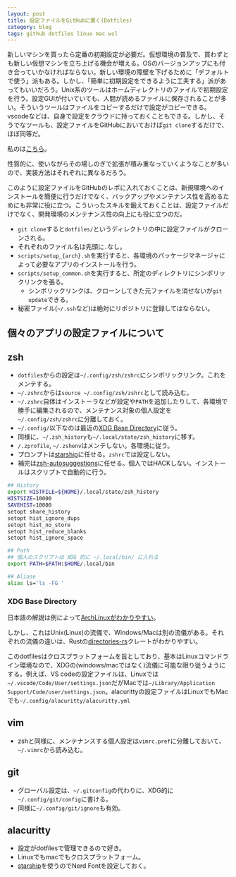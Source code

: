 ```yaml
---
layout: post
title: 設定ファイルをGitHubに置く(Dotfiles)
category: blog
tags: github dotfiles linux mac wsl
---
```


新しいマシンを買ったら定番の初期設定が必要だ。仮想環境の普及で、買わずとも新しい仮想マシンを立ち上げる機会が増える。OSのバージョンアップにも付き合っていかなければならない。新しい環境の障壁を下げるために「デフォルトで使う」派もある。しかし、「簡単に初期設定をできるように工夫する」派があってもいいだろう。Unix系のツールはホームディレクトリのファイルで初期設定を行う。設定GUIが付いていても、人間が読めるファイルに保存されることが多い。そういうツールはファイルをコピーするだけで設定がコピーできる。vscodeなどは、自身で設定をクラウドに持っておくこともできる。しかし、そうでなツールも、設定ファイルをGitHubにおいておけば`git clone`するだけで、ほぼ同等だ。


私のは[こちら](https://github.com/nkon/dotfiles)。

性質的に、使いながらその場しのぎで拡張が積み重なっていくようなことが多いので、実装方法はそれぞれに異なるだろう。

このように設定ファイルをGitHubのレポに入れておくことは、新規環境へのインストールを簡便に行うだけでなく、バックアップやメンテナンス性を高めるためにも非常に役に立つ。こういったスキルを鍛えておくことは、設定ファイルだけでなく、開発環境のメンテナンス性の向上にも役に立つのだ。

* `git clone`すると`dotfiles/`というディレクトリの中に設定ファイルがクローンされる。
* それぞれのファイル名は先頭に`.`なし。
* `scripts/setup_{arch}.sh`を実行すると、各環境のパッケージマネージャによって必要なアプリのインストールを行う。
* `scripts/setup_common.sh`を実行すると、所定のディレクトリにシンボリックリンクを張る。
    + シンボリックリンクは、クローンしてきた元ファイルを消せないが`git update`できる。
* 秘密ファイル(`~/.ssh`など)は絶対にリポジトリに登録してはならない。

## 個々のアプリの設定ファイルについて

## zsh

* `dotfiles`からの設定は`~/.config/zsh/zshrc`にシンボリックリンク。これをメンテする。
* `~/.zshrc`からは`source ~/.config/zsh/zshrc`として読み込む。
* `~/.zshrc`自体はインストーラなどが設定や`PATH`を追加したりして、各環境で勝手に編集されるので、メンテナンス対象の個人設定を`~/.config/zsh/zshrc`に分離しておく。
* `~/.config/`以下なのは最近の[XDG Base Directory](https://wiki.archlinux.jp/index.php/XDG_Base_Directory)に従う。
* 同様に、`~/.zsh_history`も`~/.local/state/zsh_history`に移す。
* `/.zprofile`, `~/.zshenv`はメンテしない。各環境に従う。
* プロンプトは[starship](https://nkon.github.io/Starship/)に任せる。`zshrc`では設定しない。
* 補完は[zsh-autosuggestions](https://github.com/zsh-users/zsh-autosuggestions)に任せる。個人ではHACKしない。インストールはスクリプトで自動的に行う。

```sh
## History
export HISTFILE=${HOME}/.local/state/zsh_history
HISTSIZE=10000
SAVEHIST=10000
setopt share_history
setopt hist_ignore_dups
setopt hist_no_store
setopt hist_reduce_blanks
setopt hist_ignore_space

## Path
## 個人のスクリプトは XDG 的に ~/.local/bin/ に入れる
export PATH=$PATH:$HOME/.local/bin

## Aliase
alias ls='ls -FG '
```

### XDG Base Directory

日本語の解説は例によって[ArchLinuxがわかりやすい](https://wiki.archlinux.jp/index.php/XDG_Base_Directory)。

しかし、これはUnix(Linux)の流儀で、Windows/Macは別の流儀がある。それぞれの流儀の違いは、Rustの[directories-rs](https://github.com/dirs-dev/directories-rs)クレートがわかりやすい。

このdotfilesはクロスプラットフォームを旨としており、基本はLinuxコマンドライン環境なので、XDGの(windows/macではなく)流儀に可能な限り従うようにする。例えば、VS codeの設定ファイルは、Linuxでは`~/.vscode/Code/User/settings.json`だがMacでは`~/Library/Application Support/Code/user/settings.json`。alacurittyの設定ファイルはLinuxでもMacでも`~/.config/alacuritty/alacuritty.yml`

## vim

* zshと同様に、メンテナンスする個人設定は`vimrc.pref`に分離しておいて、`~/.vimrc`から読み込む。

## git

* グローバル設定は、`~/.gitconfig`の代わりに、XDG的に`~/.config/git/config`に書ける。
* 同様に`~/.config/git/ignore`も有効。

## alacuritty

* 設定がdotfilesで管理できるので好き。
* Linuxでもmacでもクロスプラットフォーム。
* [starship](https://nkon.github.io/Starship/)を使うのでNerd Fontを設定しておく。








